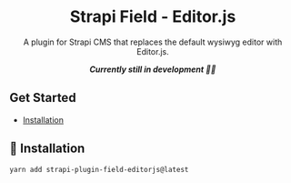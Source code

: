 <div align="center">
  <h1>Strapi Field - Editor.js</h1>
  <p>A plugin for Strapi CMS that replaces the default wysiwyg editor with Editor.js.</p>
  <p><b><i>Currently still in development 👍🏻</i></b></p>
</div>

## Get Started

* [Installation](#installation)

## <a id="installation"></a>💎 Installation
```bash
yarn add strapi-plugin-field-editorjs@latest
```
